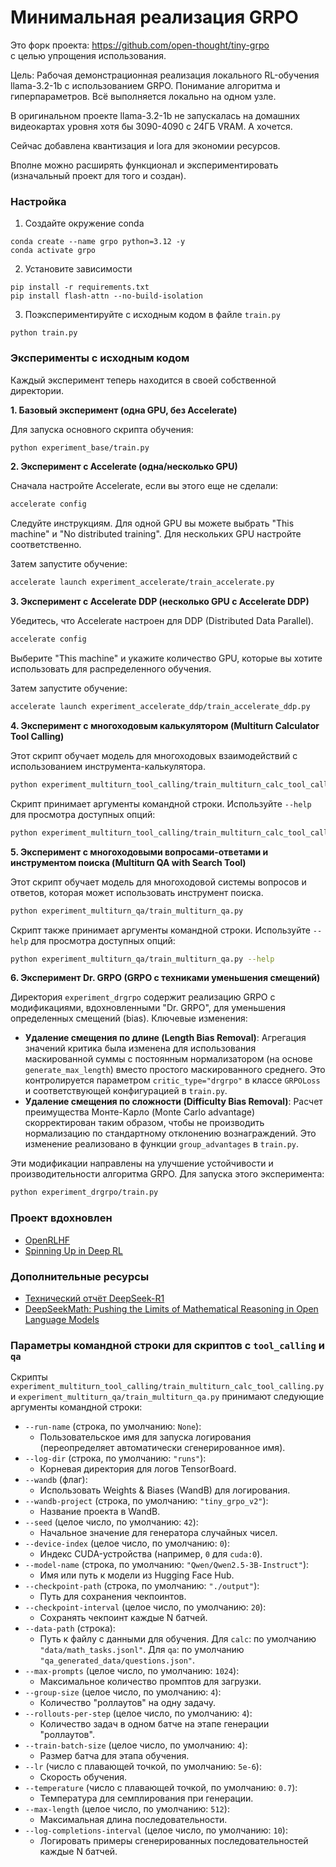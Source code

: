 # Минимальная реализация GRPO

Это форк проекта: https://github.com/open-thought/tiny-grpo  
с целью упрощения использования.

Цель: Рабочая демонстрационная реализация локального RL-обучения llama-3.2-1b с использованием GRPO. Понимание алгоритма и гиперпараметров. Всё выполняется локально на одном узле.

В оригинальном проекте llama-3.2-1b не запускалась на домашних видеокартах уровня хотя бы 3090-4090 с 24ГБ VRAM. А хочется.

Сейчас добавлена квантизация и lora для экономии ресурсов.

Вполне можно расширять функционал и экспериментировать (изначальный проект для того и создан).

### Настройка

1. Создайте окружение conda

```
conda create --name grpo python=3.12 -y
conda activate grpo
```

2. Установите зависимости

```
pip install -r requirements.txt
pip install flash-attn --no-build-isolation
```

3. Поэкспериментируйте с исходным кодом в файле `train.py`

```
python train.py
```

### Эксперименты с исходным кодом

Каждый эксперимент теперь находится в своей собственной директории.

**1. Базовый эксперимент (одна GPU, без Accelerate)**

Для запуска основного скрипта обучения:
```bash
python experiment_base/train.py
```

**2. Эксперимент с Accelerate (одна/несколько GPU)**

Сначала настройте Accelerate, если вы этого еще не сделали:
```bash
accelerate config
```
Следуйте инструкциям. Для одной GPU вы можете выбрать "This machine" и "No distributed training". Для нескольких GPU настройте соответственно.

Затем запустите обучение:
```bash
accelerate launch experiment_accelerate/train_accelerate.py
```

**3. Эксперимент с Accelerate DDP (несколько GPU с Accelerate DDP)**

Убедитесь, что Accelerate настроен для DDP (Distributed Data Parallel).
```bash
accelerate config
```
Выберите "This machine" и укажите количество GPU, которые вы хотите использовать для распределенного обучения.

Затем запустите обучение:
```bash
accelerate launch experiment_accelerate_ddp/train_accelerate_ddp.py
```

**4. Эксперимент с многоходовым калькулятором (Multiturn Calculator Tool Calling)**

Этот скрипт обучает модель для многоходовых взаимодействий с использованием инструмента-калькулятора.
```bash
python experiment_multiturn_tool_calling/train_multiturn_calc_tool_calling.py
```
Скрипт принимает аргументы командной строки. Используйте `--help` для просмотра доступных опций:
```bash
python experiment_multiturn_tool_calling/train_multiturn_calc_tool_calling.py --help
```

**5. Эксперимент с многоходовыми вопросами-ответами и инструментом поиска (Multiturn QA with Search Tool)**

Этот скрипт обучает модель для многоходовой системы вопросов и ответов, которая может использовать инструмент поиска.
```bash
python experiment_multiturn_qa/train_multiturn_qa.py
```
Скрипт также принимает аргументы командной строки. Используйте `--help` для просмотра доступных опций:
```bash
python experiment_multiturn_qa/train_multiturn_qa.py --help
```

**6. Эксперимент Dr. GRPO (GRPO с техниками уменьшения смещений)**

Директория `experiment_drgrpo` содержит реализацию GRPO с модификациями, вдохновленными "Dr. GRPO", для уменьшения определенных смещений (bias).
Ключевые изменения:
- **Удаление смещения по длине (Length Bias Removal)**: Агрегация значений критика была изменена для использования маскированной суммы с постоянным нормализатором (на основе `generate_max_length`) вместо простого маскированного среднего. Это контролируется параметром `critic_type="drgrpo"` в классе `GRPOLoss` и соответствующей конфигурацией в `train.py`.
- **Удаление смещения по сложности (Difficulty Bias Removal)**: Расчет преимущества Монте-Карло (Monte Carlo advantage) скорректирован таким образом, чтобы не производить нормализацию по стандартному отклонению вознаграждений. Это изменение реализовано в функции `group_advantages` в `train.py`.

Эти модификации направлены на улучшение устойчивости и производительности алгоритма GRPO.
Для запуска этого эксперимента:
```bash
python experiment_drgrpo/train.py
```

### Проект вдохновлен

- [OpenRLHF](https://github.com/OpenRLHF/OpenRLHF)
- [Spinning Up in Deep RL](https://spinningup.openai.com/en/latest/)

### Дополнительные ресурсы

- [Технический отчёт DeepSeek-R1](https://github.com/deepseek-ai/DeepSeek-R1/blob/main/DeepSeek_R1.pdf)
- [DeepSeekMath: Pushing the Limits of Mathematical Reasoning in Open Language Models](https://arxiv.org/abs/2402.03300)

### Параметры командной строки для скриптов с `tool_calling` и `qa`

Скрипты `experiment_multiturn_tool_calling/train_multiturn_calc_tool_calling.py` и `experiment_multiturn_qa/train_multiturn_qa.py` принимают следующие аргументы командной строки:

*   `--run-name` (строка, по умолчанию: `None`):
    *   Пользовательское имя для запуска логирования (переопределяет автоматически сгенерированное имя).
*   `--log-dir` (строка, по умолчанию: `"runs"`):
    *   Корневая директория для логов TensorBoard.
*   `--wandb` (флаг):
    *   Использовать Weights & Biases (WandB) для логирования.
*   `--wandb-project` (строка, по умолчанию: `"tiny_grpo_v2"`):
    *   Название проекта в WandB.
*   `--seed` (целое число, по умолчанию: `42`):
    *   Начальное значение для генератора случайных чисел.
*   `--device-index` (целое число, по умолчанию: `0`):
    *   Индекс CUDA-устройства (например, `0` для `cuda:0`).
*   `--model-name` (строка, по умолчанию: `"Qwen/Qwen2.5-3B-Instruct"`):
    *   Имя или путь к модели из Hugging Face Hub.
*   `--checkpoint-path` (строка, по умолчанию: `"./output"`):
    *   Путь для сохранения чекпоинтов.
*   `--checkpoint-interval` (целое число, по умолчанию: `20`):
    *   Сохранять чекпоинт каждые N батчей.
*   `--data-path` (строка):
    *   Путь к файлу с данными для обучения. Для `calc`: по умолчанию `"data/math_tasks.jsonl"`. Для `qa`: по умолчанию `"qa_generated_data/questions.json"`.
*   `--max-prompts` (целое число, по умолчанию: `1024`):
    *   Максимальное количество промптов для загрузки.
*   `--group-size` (целое число, по умолчанию: `4`):
    *   Количество "роллаутов" на одну задачу.
*   `--rollouts-per-step` (целое число, по умолчанию: `4`):
    *   Количество задач в одном батче на этапе генерации "роллаутов".
*   `--train-batch-size` (целое число, по умолчанию: `4`):
    *   Размер батча для этапа обучения.
*   `--lr` (число с плавающей точкой, по умолчанию: `5e-6`):
    *   Скорость обучения.
*   `--temperature` (число с плавающей точкой, по умолчанию: `0.7`):
    *   Температура для семплирования при генерации.
*   `--max-length` (целое число, по умолчанию: `512`):
    *   Максимальная длина последовательности.
*   `--log-completions-interval` (целое число, по умолчанию: `10`):
    *   Логировать примеры сгенерированных последовательностей каждые N батчей.